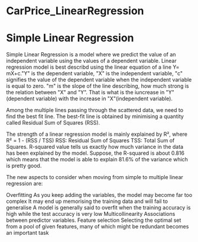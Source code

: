 # CarPrice_LinearRegression
# Simple Linear Regression
Simple Linear Regression is a model where we predict the value of an independent variable using the values of a dependent variable. Linear regression model is best describd using the linear equation of a line Y= mX+c."Y" is the dependent variable, "X" is the independent variable, "c" signifies the value of the dependent variable when the independent variable is equal to zero. "m" is the slope of the line describing, how much strong is the relation between "X" and "Y". That is what is the iuncrease in "Y"(dependent variable) with the increase in "X"(independent variable).

Among the multiple lines passing through the scattered data, we need to find the best fit line. The best-fit line is obtained by minimising a quantity called Residual Sum of Squares (RSS).

The strength of a linear regression model is mainly explained by R²,  where R² = 1 - (RSS / TSS)
RSS: Residual Sum of Squares
TSS: Total Sum of Squares. R-squared value tells us exactly how much variance in the data has been explained by the model. Suppose, the R-squared is about 0.816 which means that the model is able to explain 81.6% of the variance which is pretty good.

The new aspects to consider when moving from simple to multiple linear regression are:

Overfitting
As you keep adding the variables, the model may become far too complex
It may end up memorising the training data and will fail to generalise
A model is generally said to overfit when the training accuracy is high while the test accuracy is very low
Multicollinearity
Associations between predictor variables.
Feature selection
Selecting the optimal set from a pool of given features, many of which might be redundant becomes an important task
